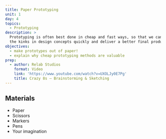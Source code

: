 ```yaml
---
title: Paper Prototyping
unit: 1
day: 4
topics:
  - Prototyping
description: >
  Prototyping is often best done in cheap and fast ways, so that we can work out
  the kinks in design concepts quickly and deliver a better final product.
objectives:
  - make prototypes out of paper!
  - explain why cheap prototyping methods are valuable
prep:
  - author: Relab Studios
    format: Video
    link: 'https://www.youtube.com/watch?v=UXOLJy0E7Pg'
    title: Crazy 8s – Brainstorming & Sketching
---
```



Materials
---------

- Paper
- Scissors
- Markers
- Pens
- Your imagination
